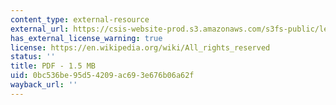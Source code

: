 ```yaml
---
content_type: external-resource
external_url: https://csis-website-prod.s3.amazonaws.com/s3fs-public/legacy_files/files/attachments/030213_binational_council_report.pdf
has_external_license_warning: true
license: https://en.wikipedia.org/wiki/All_rights_reserved
status: ''
title: PDF - 1.5 MB
uid: 0bc536be-95d5-4209-ac69-3e676b06a62f
wayback_url: ''
---
```

